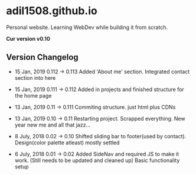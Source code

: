 # adil1508.github.io
Personal website. 
Learning WebDev while building it from scratch.

**Cur version v0.10**


## Version Changelog

* 15 Jan, 2019
0.112 -> 0.113
Added 'About me' section. Integrated contact section into here

* 15 Jan, 2019
0.111 -> 0.112
Added in projects and finished structure for the home page

* 13 Jan, 2019
0.11 -> 0.111
Commiting structure. just html plus CDNs

* 13 Jan, 2019
0.10 -> 0.11
Restarting project. Scrapped everything. New year new me and all that jazz...

* 8 July, 2018
0.02 -> 0.10
Shifted sliding bar to footer(used by contact). Design(color palette atleast) mostly settled

* 6 July, 2018
0.01 -> 0.02
Added SideNav and required JS to make it work. (Still needs to be updated and cleaned up) Basic functionality setup

